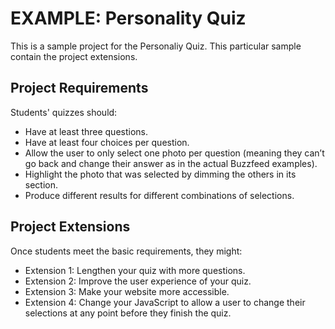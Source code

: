 # EXAMPLE: Personality Quiz

This is a sample project for the Personaliy Quiz. This particular sample contain the project extensions.


## Project Requirements
Students' quizzes should:

- Have at least three questions.
- Have at least four choices per question.
- Allow the user to only select one photo per question (meaning they can’t go back and change their answer as in the actual Buzzfeed examples).
- Highlight the photo that was selected by dimming the others in its section.
- Produce different results for different combinations of selections.

## Project Extensions
Once students meet the basic requirements, they might:
- Extension 1: Lengthen your quiz with more questions.
- Extension 2: Improve the user experience of your quiz. 
- Extension 3: Make your website more accessible.
- Extension 4: Change your JavaScript to allow a user to change their selections at any point before they finish the quiz.